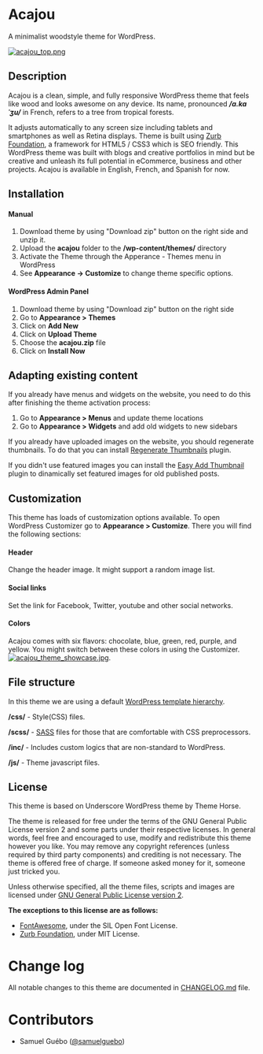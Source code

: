 # Acajou
A minimalist woodstyle theme for WordPress.

[![acajou_top.png](https://s6.postimg.org/pfvhdmpr5/acajou_top.png)](https://postimg.org/image/zd6i6oxct/)
## Description

Acajou is a clean, simple, and fully responsive WordPress theme that feels like wood and looks awesome on any device. Its name, pronounced ***/a.kaˈʒu/*** in French, refers to a tree from tropical forests. 

It adjusts automatically to any screen size including tablets and smartphones as well as Retina displays. Theme is built using [Zurb Foundation](https://github.com/zurb/foundation-sites), a  framework for HTML5 / CSS3 which is SEO friendly. This WordPress theme was built with blogs and creative portfolios in mind but be creative and unleash its full potential in eCommerce, business and other projects. Acajou is available in English, French, and Spanish for now.

## Installation

#### Manual

1. Download theme by using "Download zip" button on the right side and unzip it.
2. Upload the **acajou** folder to the **/wp-content/themes/** directory
3. Activate the Theme through the Apperance - Themes menu in WordPress
4. See **Appearance -> Customize**  to change theme specific options.
 
#### WordPress Admin Panel

1. Download theme by using "Download zip" button on the right side
2. Go to **Appearance > Themes**
3. Click on **Add New**
4. Click on **Upload Theme**
5. Choose the **acajou.zip** file
6. Click on **Install Now**


## Adapting existing content
If you already have menus and widgets on the website, you need to do this after finishing the theme activation process:

1. Go to **Appearance > Menus** and update theme locations
2. Go to **Appearance > Widgets** and add old widgets to new sidebars

If you already have uploaded images on the website, you should regenerate thumbnails. To do that you can install [Regenerate Thumbnails](http://wordpress.org/plugins/regenerate-thumbnails/) plugin.

If you didn't use featured images you can install the [Easy Add Thumbnail](http://wordpress.org/plugins/easy-add-thumbnail/) plugin to dinamically set featured images for old published posts.


## Customization

This theme has loads of customization options available. To open WordPress Customizer go to **Appearance > Customize**. There you will find the following sections:
#### Header
Change the header image. It might support a random image list.
#### Social links
Set the link for Facebook, Twitter, youtube and other social networks.

#### Colors
 Acajou comes with six flavors: chocolate, blue, green, red, purple, and yellow. You might switch between these colors in using the Customizer.
[![acajou_theme_showcase.jpg](https://s6.postimg.org/p9hsajgm9/acajou_theme_showcase.jpg)](https://postimg.org/image/5rn4uljod/).


## File structure
In this theme we are using a default [WordPress template hierarchy](http://codex.wordpress.org/Template_Hierarchy).

**/css/** - Style(CSS) files.

**/scss/** - [SASS](http://sass-lang.com) files for those that are comfortable with CSS preprocessors.

**/inc/** - Includes custom logics that are non-standard to WordPress.

**/js/** - Theme javascript files.


## License

This theme is based on Underscore WordPress theme by Theme Horse.

The theme is released for free under the terms of the GNU General Public License version 2
and some parts under their respective licenses.
In general words, feel free and encouraged to use, modify and redistribute this theme however you like.
You may remove any copyright references (unless required by third party components) and crediting is not necessary.
The theme is offered free of charge. If someone asked money for it, someone just tricked you.

Unless otherwise specified, all the theme files, scripts and images are licensed under [GNU General Public License version 2](http://github.com/samuelguebo/acajou/LICENSE).

**The exceptions to this license are as follows:**

- [FontAwesome](https://github.com/FortAwesome/Font-Awesome), under the SIL Open Font License.
-  [Zurb Foundation](https://github.com/zurb/foundation-sites), under MIT License.

# Change log
All notable changes to this theme are documented in [CHANGELOG.md](https://github.com/samuelguebo/acajou/blob/master/CHANGELOG.md) file.

# Contributors
 * Samuel Gu&eacute;bo ([@samuelguebo](http://twitter.com/samuelguebo))